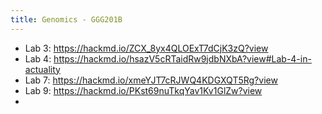 ```yaml
---
title: Genomics - GGG201B
---
```


- Lab 3: https://hackmd.io/ZCX_8yx4QLOExT7dCjK3zQ?view
- Lab 4: https://hackmd.io/hsazV5cRTaidRw9jdbNXbA?view#Lab-4-in-actuality
- Lab 7: https://hackmd.io/xmeYJT7cRJWQ4KDGXQT5Rg?view
- Lab 9: https://hackmd.io/PKst69nuTkqYav1Kv1GlZw?view
-